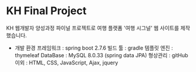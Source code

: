 # KH Final Project

KH 웹개발자 양성과정 파이널 프로젝트로 여행 플랫폼 '여행 시그널' 웹 사이트를 제작했습니다. 
- 개발 환경
  프레임워크 : spring boot 2.7.6
  빌드 툴 : gradle
  템플릿 엔진 : thymeleaf
  DataBase : MySQL 8.0.33 (spring data JPA)
  형상관리 : gitHub
  이외 : HTML, CSS, JavaScript, Ajax, jquery
